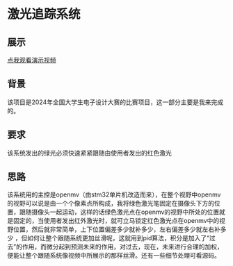 # 激光追踪系统

## 展示

  [点我观看演示视频](https://github.com/lianga6/Laser-tracking-system/issues/1#issue-2771810727)

  
## 背景
该项目是2024年全国大学生电子设计大赛的比赛项目，这一部分主要是我来完成的。

## 要求
该系统发出的绿光必须快速紧紧跟随由使用者发出的红色激光

## 思路
该系统用的主控是openmv（由stm32单片机改造而来），在整个视野中openmv的视野可以说是由一个个像素点所构成，我将绿色激光笔固定在摄像头下方的位置，跟随摄像头一起运动，这样的话绿色激光点在openmv的视野中所处的位置就是固定的，当使用者发出红外激光时，就可立马锁定红色激光点在openmv中的视野位置，然后就非常简单，上下位置偏差多少就补多少，左右偏差多少就左右补多少
，但如何让整个跟随系统更加丝滑呢，这就用到pid算法，积分是加入了“过去”的作用，而微分起到预测未来的作用，对过去，现在，未来进行合理的加权，便能让整个跟随系统像视频中所展示的那样丝滑。还有一些细节处理可看源码。

